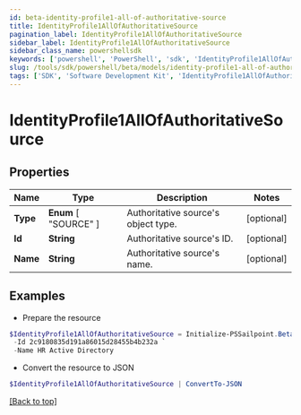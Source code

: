 ```yaml
---
id: beta-identity-profile1-all-of-authoritative-source
title: IdentityProfile1AllOfAuthoritativeSource
pagination_label: IdentityProfile1AllOfAuthoritativeSource
sidebar_label: IdentityProfile1AllOfAuthoritativeSource
sidebar_class_name: powershellsdk
keywords: ['powershell', 'PowerShell', 'sdk', 'IdentityProfile1AllOfAuthoritativeSource', 'BetaIdentityProfile1AllOfAuthoritativeSource'] 
slug: /tools/sdk/powershell/beta/models/identity-profile1-all-of-authoritative-source
tags: ['SDK', 'Software Development Kit', 'IdentityProfile1AllOfAuthoritativeSource', 'BetaIdentityProfile1AllOfAuthoritativeSource']
---
```



# IdentityProfile1AllOfAuthoritativeSource

## Properties

Name | Type | Description | Notes
------------ | ------------- | ------------- | -------------
**Type** |  **Enum** [  "SOURCE" ] | Authoritative source's object type. | [optional] 
**Id** | **String** | Authoritative source's ID. | [optional] 
**Name** | **String** | Authoritative source's name. | [optional] 

## Examples

- Prepare the resource
```powershell
$IdentityProfile1AllOfAuthoritativeSource = Initialize-PSSailpoint.BetaIdentityProfile1AllOfAuthoritativeSource  -Type SOURCE `
 -Id 2c9180835d191a86015d28455b4b232a `
 -Name HR Active Directory
```

- Convert the resource to JSON
```powershell
$IdentityProfile1AllOfAuthoritativeSource | ConvertTo-JSON
```


[[Back to top]](#) 

